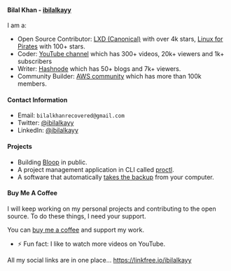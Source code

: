 #### Bilal Khan - [ibilalkayy](https://ibilalkayy.github.io/digital-resume/)

I am a:

- Open Source Contributor: [LXD (Canonical)](https://github.com/canonical/lxd) with over 4k stars, [Linux for Pirates](https://github.com/loftwah/linux-for-pirates) with 100+ stars.
- Coder: [YouTube channel](https://www.youtube.com/@ibilalkayy) which has 300+ videos, 20k+ viewers and 1k+ subscribers
- Writer: [Hashnode](https://ibilalkayy.hashnode.dev/) which has 50+ blogs and 7k+ viewers.
- Community Builder: [AWS community](https://aws.amazon.com/developer/community/community-builders/) which has more than 100k members.

#### Contact Information

- Email: `bilalkhanrecovered@gmail.com`
- Twitter: [@ibilalkayy](https://twitter.com/ibilalkayy)
- LinkedIn: [@ibilalkayy](https://www.linkedin.com/in/ibilalkayy/)

#### Projects

- Building [Bloop](https://github.com/blooporg) in public.
- A project management application in CLI called [proctl](https://github.com/ibilalkayy/proctl).
- A software that automatically [takes the backup](https://github.com/ibilalkayy/Automatic-Backup-and-Monitoring-Software) from your computer.

#### Buy Me A Coffee

I will keep working on my personal projects and contributing to the open source. To do these things, I need your support.

You can [buy me a coffee](https://www.buymeacoffee.com/ibilalkayy) and support my work.

- ⚡ Fun fact: I like to watch more videos on YouTube.

All my social links are in one place... https://linkfree.io/ibilalkayy
